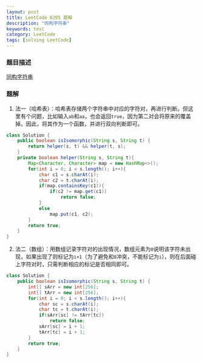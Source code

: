 ```yaml
---
layout: post
title: LeetCode 0205 题解
description: "同构字符串"
keywords: test
category: LeetCode
tags: [solving LeetCode]
---
```


### 题目描述
[同构字符串](https://leetcode-cn.com/problems/isomorphic-strings/)

### 题解
1. 法一（哈希表）：哈希表存储两个字符串中对应的字符对，再进行判断。但这里有个问题，比如输入`ab`和`aa`，也会返回`true`，因为第二对会将原来的覆盖掉。因此，将其作为一个函数，并进行双向判断即可。
```java
class Solution {
    public boolean isIsomorphic(String s, String t) {
        return helper(s, t) && helper(t, s);
    }
    private boolean helper(String s, String t){
        Map<Character, Character> map = new HashMap<>();
        for(int i = 0; i < s.length(); i++){
            char c1 = s.charAt(i);
            char c2 = t.charAt(i);
            if(map.containsKey(c1)){
                if(c2 != map.get(c1))
                    return false;
            }   
            else
                map.put(c1, c2);
        }
        return true;
    }
}
```
2. 法二（数组）：用数组记录字符对的出现情况，数组元素为`0`说明该字符未出现，如果出现了则标记为`i+1`（为了避免和`0`冲突，不能标记为`i`），则在后面碰上字符对时，只需判断相应的标记是否相同即可。
```java
class Solution {
    public boolean isIsomorphic(String s, String t) {
        int[] sArr = new int[256];
        int[] tArr = new int[256];
        for(int i = 0; i < s.length(); i++){
            char sc = s.charAt(i);
            char tc = t.charAt(i);
            if(sArr[sc] != tArr[tc])
                return false;
            sArr[sc] = i + 1;
            tArr[tc] = i + 1;
        }
        return true;
    }
}
```